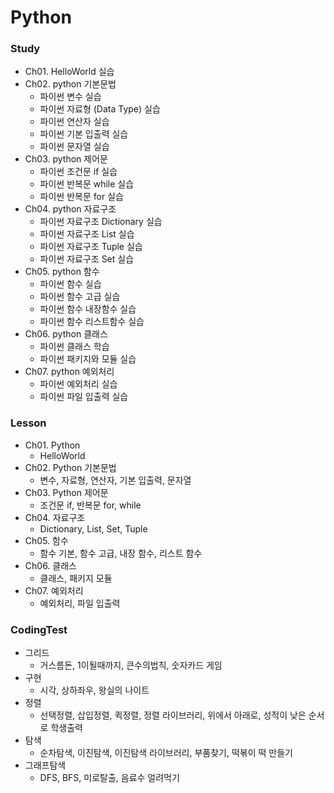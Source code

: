 # Python
### Study
* Ch01. HelloWorld 실습
* Ch02. python 기본문법
  - 파이썬 변수 실습
  - 파이썬 자료형 (Data Type) 실습
  - 파이썬 연산자 실습
  - 파이썬 기본 입출력 실습
  - 파이썬 문자열 실습
* Ch03. python 제어문
  - 파이썬 조건문 if 실습
  - 파이썬 반복문 while 실습
  - 파이썬 반복문 for 실습
* Ch04. python 자료구조
  - 파이썬 자료구조 Dictionary 실습
  - 파이썬 자료구조 List 실습
  - 파이썬 자료구조 Tuple 실습
  - 파이썬 자료구조 Set 실습
* Ch05. python 함수
  - 파이썬 함수 실습
  - 파이썬 함수 고급 실습
  - 파이썬 함수 내장함수 실습
  - 파이썬 함수 리스트함수 실습
* Ch06. python 클래스
  - 파이썬 클래스 학습
  - 파이썬 패키지와 모듈 실습
* Ch07. python 예외처리
  - 파이썬 예외처리 실습
  - 파이썬 파일 입출력 실습
### Lesson
* Ch01. Python
  - HelloWorld
* Ch02. Python 기본문법
  - 변수, 자료형, 연산자, 기본 입출력, 문자열
* Ch03. Python 제어문
  - 조건문 if, 반복문 for, while
* Ch04. 자료구조
  - Dictionary, List, Set, Tuple
* Ch05. 함수
  - 함수 기본, 함수 고급, 내장 함수, 리스트 함수
* Ch06. 클래스
  - 클래스, 패키지 모듈
* Ch07. 예외처리
  - 예외처리, 파일 입출력
### CodingTest
* 그리드
  - 거스름돈, 1이될때까지, 큰수의법칙, 숫자카드 게임
* 구현
  - 시각, 상하좌우, 왕실의 나이트
* 정렬
  - 선택정렬, 삽입정렬, 퀵정렬, 정렬 라이브러리, 위에서 아래로, 성적이 낮은 순서로 학생출력
* 탐색
  - 순차탐색, 이진탐색, 이진탐색 라이브러리, 부품찾기, 떡볶이 떡 만들기
* 그래프탐색
  - DFS, BFS, 미로탈출, 음료수 얼려먹기
